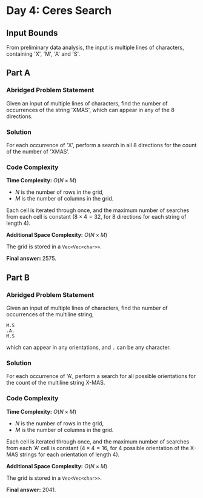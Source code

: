 # Day 4: Ceres Search

## Input Bounds

From preliminary data analysis, the input is multiple lines of characters, containing 'X', 'M', 'A' and 'S'.

## Part A

### Abridged Problem Statement

Given an input of multiple lines of characters, find the number of occurrences of the string 'XMAS', which can appear in any of the 8 directions.

### Solution

For each occurrence of 'X', perform a search in all 8 directions for the count of the number of 'XMAS'.

### Code Complexity

**Time Complexity:** $O(N \times M)$

* $N$ is the number of rows in the grid,
* $M$ is the number of columns in the grid.

Each cell is iterated through once, and the maximum number of searches from each cell is constant ($8 \times 4 = 32$, for 8 directions for each string of length 4).

**Additional Space Complexity:** $O(N \times M)$

The grid is stored in a `Vec<Vec<char>>`.

**Final answer:** 2575.

## Part B

### Abridged Problem Statement

Given an input of multiple lines of characters, find the number of occurrences of the multiline string,
```
M.S
.A.
M.S
``` 
which can appear in any orientations, and `.` can be any character.

### Solution

For each occurrence of 'A', perform a search for all possible orientations for the count of the multiline string X-MAS.

### Code Complexity

**Time Complexity:** $O(N \times M)$

* $N$ is the number of rows in the grid,
* $M$ is the number of columns in the grid.

Each cell is iterated through once, and the maximum number of searches from each 'A' cell is constant ($4 \times 4 = 16$, for 4 possible orientation of the X-MAS strings for each orientation of length 4).

**Additional Space Complexity:** $O(N \times M)$

The grid is stored in a `Vec<Vec<char>>`.

**Final answer:** 2041.
